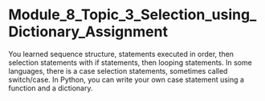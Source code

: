 # Module_8_Topic_3_Selection_using_Dictionary_Assignment
You learned sequence structure, statements executed in order, then selection statements with if statements, then looping statements. In some languages, there is a case selection statements, sometimes called switch/case. In Python, you can write your own case statement using a function and a dictionary.
